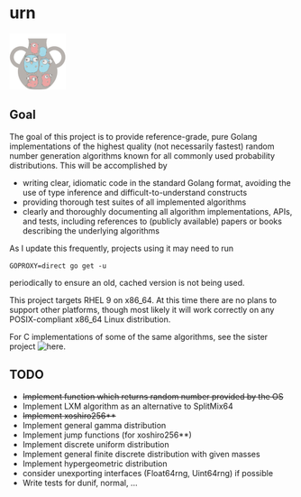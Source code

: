 # urn
![image](urn_small.png)

## Goal
The goal of this project is to provide reference-grade, pure Golang implementations of the highest quality (not necessarily fastest) random number generation algorithms known for all commonly used probability distributions. This will be accomplished by
* writing clear, idiomatic code in the standard Golang format, avoiding the use of type inference and difficult-to-understand constructs
* providing thorough test suites of all implemented algorithms
* clearly and thoroughly documenting all algorithm implementations, APIs, and tests, including references to (publicly available) papers or books describing the underlying algorithms

As I update this frequently, projects using it may need to run
```
GOPROXY=direct go get -u
```
periodically to ensure an old, cached version is not being used.

This project targets RHEL 9 on x86_64. At this time there are no plans to support other platforms, though most likely it will work correctly on any POSIX-compliant x86_64 Linux distribution.

For C implementations of some of the same algorithms, see the sister project ![here](https://github.com/kmazza2/crng).

## TODO
* ~~Implement function which returns random number provided by the OS~~
* Implement LXM algorithm as an alternative to SplitMix64
* ~~Implement xoshiro256**~~
* Implement general gamma distribution
* Implement jump functions (for xoshiro256**)
* Implement discrete uniform distribution
* Implement general finite discrete distribution with given masses
* Implement hypergeometric distribution
* consider unexporting interfaces (Float64rng, Uint64rng) if possible
* Write tests for dunif, normal, ...
